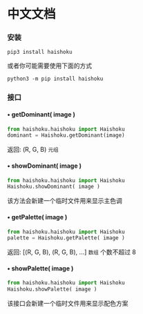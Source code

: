 # 中文文档

### 安装

```shell
pip3 install haishoku
```

或者你可能需要使用下面的方式

```shell
python3 -m pip install haishoku
```

### 接口

#### • getDominant( image )

```python
from haishoku.haishoku import Haishoku
dominant = Haishoku.getDominant(image)
```

返回: (R, G, B) `元组`

#### • showDominant( image )

```python
from haishoku.haishoku import Haishoku
Haishoku.showDominant( image )
```

该方法会新建一个临时文件用来显示主色调

#### • getPalette( image )

```python
from haishoku.haishoku import Haishoku
palette = Haishoku.getPalette( image )
```

返回: [(R, G, B), (R, G, B), ...] `数组` 个数不超过 8

#### • showPalette( image )

```python
from haishoku.haishoku import Haishoku
Haishoku.showPalette( image )
```

该接口会新建一个临时文件用来显示配色方案